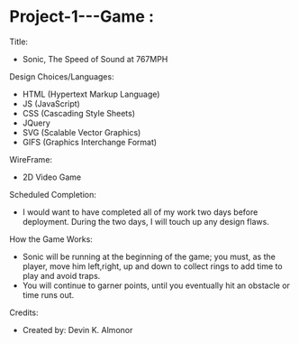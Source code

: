 # Project-1---Game : 

Title:
- Sonic, The Speed of Sound at 767MPH


Design Choices/Languages:
- HTML (Hypertext Markup Language)
- JS (JavaScript)
- CSS (Cascading Style Sheets)
- JQuery 
- SVG (Scalable Vector Graphics)
- GIFS (Graphics Interchange Format)


WireFrame:
- 2D Video Game 


Scheduled Completion:
- I would want to have completed all of my work two days before deployment. During the two days, I will touch up any design flaws.


How the Game Works:
- Sonic will be running at the beginning of the game; you must, as the player, move him left,right, up and down to collect rings to add time to play and avoid traps.
- You will continue to garner points, until you eventually hit an obstacle or time runs out.

Credits:

- Created by: Devin K. Almonor

